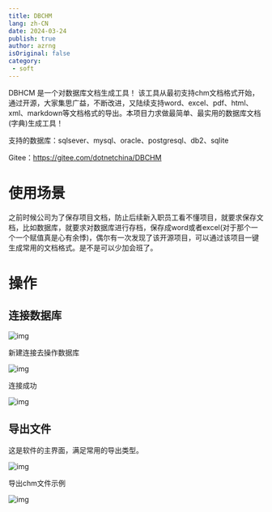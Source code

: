 ```yaml
---
title: DBCHM
lang: zh-CN
date: 2024-03-24
publish: true
author: azrng
isOriginal: false
category:
 - soft
---
```

DBHCM 是一个对数据库文档生成工具！ 该工具从最初支持chm文档格式开始，通过开源，大家集思广益，不断改进，又陆续支持word、excel、pdf、html、xml、markdown等文档格式的导出。本项目力求做最简单、最实用的数据库文档(字典)生成工具！

支持的数据库：sqlsever、mysql、oracle、postgresql、db2、sqlite

Gitee：https://gitee.com/dotnetchina/DBCHM

# 使用场景

之前时候公司为了保存项目文档，防止后续新入职员工看不懂项目，就要求保存文档，比如数据库，就要求对数据库进行存档，保存成word或者excel(对于那个一个一个赋值真是心有余悸)，偶尔有一次发现了该开源项目，可以通过该项目一键生成常用的文档格式。是不是可以少加会班了。

# 操作

## 连接数据库

![img](\soft\1622474622396-42a922a7-8354-4582-a261-49f875f9cb5d.png)

新建连接去操作数据库

![img](\soft\1622474679073-add98e0f-046a-4959-98ea-4e9698504468.png)

连接成功

![img](\soft\1622474698421-e1b64337-2b82-4551-aa59-34962c86f1e4.png)

## 导出文件

这是软件的主界面，满足常用的导出类型。

![img](\soft\1622474985064-5de1ad44-1aa5-4f1d-bcb9-1ec78a85aeb3.png)

导出chm文件示例

![img](\soft\1622475071132-f7b3d61f-be23-4729-a01b-c9a22d38fb10.png)